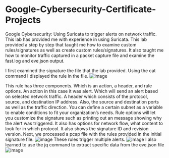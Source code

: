 # Google-Cybersecurity-Certificate-Projects
Google Cybersecurity: Using Suricata to trigger alerts on network traffic.
This lab has provided me with experience in using Suricata. 
This lab provided a step by step that taught me how to examine custom rules/signatures as well as create custom rules/signatures. It also taught me how to monitor traffic captured in a packet capture file and examine the fast.log and eve.json output.

I first examined the signature the file that the lab provided.
Using the cat command I displayed the rule in the file.
![image](https://github.com/ShawnSteeneck/Google-Cybersecurity-Certificate-Projects/assets/136599539/386dee13-6fff-405c-b91c-dc788e501b30)

This rule has three components. Which is an action, a header, and rule options. 
An action in this case it was alert. Which will send an alert based on selected network traffic. 
A header which consists of the protocol, source, and destination IP address. Also, the source and destination ports as well as the traffic direction. You can define a certain subnet as a variable to enable conditions to fit your organization’s needs. 
Rule options will let you customize the signature such as printing out an message showing why the alert was triggered. It also has options for network flow, what content to look for in which protocol. It also shows the signature ID and revision version. 
Next, we processed a pcap file with the rules provided in the initial signature file.
![image](https://github.com/ShawnSteeneck/Google-Cybersecurity-Certificate-Projects/assets/136599539/2def23be-9ab3-4e4b-8418-514b3b35fcf2)
These rules trigger multiple alerts.
![image](https://github.com/ShawnSteeneck/Google-Cybersecurity-Certificate-Projects/assets/136599539/83943d29-ba4f-4176-95bc-18c2a5183fb2)
I also learned to use the jq command to extract specific data from the eve.json file
![image](https://github.com/ShawnSteeneck/Google-Cybersecurity-Certificate-Projects/assets/136599539/b68790db-6bf6-4cdf-bfb9-6fbb7e920dd4)

 
